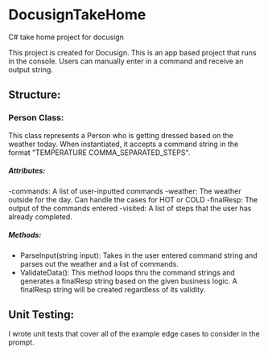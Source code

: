 # DocusignTakeHome
C# take home project for docusign 

This project is created for Docusign. 
This is an app based project that runs in the console. Users can manually enter in a command and receive an output string.

## Structure:

### Person Class:
  This class represents a Person who is getting dressed based on the weather today. 
  When instantiated, it accepts a command string in the format "TEMPERATURE COMMA_SEPARATED_STEPS".
  

##### Attributes:
  -commands: A list of user-inputted commands
  -weather: The weather outside for the day. Can handle the cases for HOT or COLD 
  -finalResp: The output of the commands entered
  -visited: A list of steps that the user has already completed.
  
##### Methods:
  - ParseInput(string input):
      Takes in the user entered command string and parses out the weather and a list of commands.
  - ValidateData():
      This method loops thru the command strings and generates a finalResp string based on the given business logic.
      A finalResp string will be created regardless of its validity. 

## Unit Testing:
I wrote unit tests that cover all of the example edge cases to consider in the prompt. 

